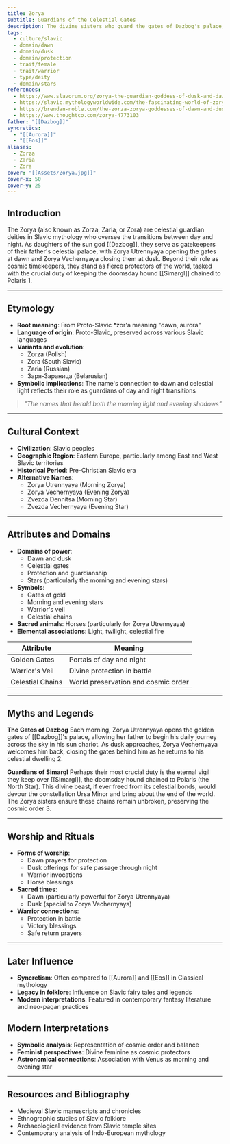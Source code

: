 ```yaml
---
title: Zorya
subtitle: Guardians of the Celestial Gates
description: The divine sisters who guard the gates of Dazbog's palace, watching over dawn and dusk while protecting the world from the chained doomsday hound Simargl
tags:
  - culture/slavic
  - domain/dawn
  - domain/dusk
  - domain/protection
  - trait/female
  - trait/warrior
  - type/deity
  - domain/stars
references:
  - https://www.slavorum.org/zorya-the-guardian-goddess-of-dusk-and-dawn/
  - https://slavic.mythologyworldwide.com/the-fascinating-world-of-zorya-the-dawn-and-dusk-goddesses/
  - https://brendan-noble.com/the-zorza-zorya-goddesses-of-dawn-and-dusk/
  - https://www.thoughtco.com/zorya-4773103
father: "[[Dazbog]]"
syncretics:
  - "[[Aurora]]"
  - "[[Eos]]"
aliases:
  - Zorza
  - Zaria
  - Zora
cover: "[[Assets/Zorya.jpg]]"
cover-x: 50
cover-y: 25
---
```

## Introduction
The Zorya (also known as Zorza, Zaria, or Zora) are celestial guardian deities in Slavic mythology who oversee the transitions between day and night. As daughters of the sun god [[Dazbog]], they serve as gatekeepers of their father's celestial palace, with Zorya Utrennyaya opening the gates at dawn and Zorya Vechernyaya closing them at dusk. Beyond their role as cosmic timekeepers, they stand as fierce protectors of the world, tasked with the crucial duty of keeping the doomsday hound [[Simargl]] chained to Polaris <mcreference link="https://www.slavorum.org/zorya-the-guardian-goddess-of-dusk-and-dawn/" index="1">1</mcreference>.

---

## Etymology

- **Root meaning**: From Proto-Slavic *zor'a meaning "dawn, aurora"
- **Language of origin**: Proto-Slavic, preserved across various Slavic languages
- **Variants and evolution**:
  - Zorza (Polish)
  - Zora (South Slavic)
  - Zaria (Russian)
  - Заря-Зараница (Belarusian)
- **Symbolic implications**: The name's connection to dawn and celestial light reflects their role as guardians of day and night transitions

> _"The names that herald both the morning light and evening shadows"_

---

## Cultural Context

- **Civilization**: Slavic peoples
- **Geographic Region**: Eastern Europe, particularly among East and West Slavic territories
- **Historical Period**: Pre-Christian Slavic era
- **Alternative Names**:
  - Zorya Utrennyaya (Morning Zorya)
  - Zorya Vechernyaya (Evening Zorya)
  - Zvezda Dennitsa (Morning Star)
  - Zvezda Vechernyaya (Evening Star)

---

## Attributes and Domains

- **Domains of power**: 
  - Dawn and dusk
  - Celestial gates
  - Protection and guardianship
  - Stars (particularly the morning and evening stars)
- **Symbols**: 
  - Gates of gold
  - Morning and evening stars
  - Warrior's veil
  - Celestial chains
- **Sacred animals**: Horses (particularly for Zorya Utrennyaya)
- **Elemental associations**: Light, twilight, celestial fire

| Attribute | Meaning |
|-----------|----------|
| Golden Gates | Portals of day and night |
| Warrior's Veil | Divine protection in battle |
| Celestial Chains | World preservation and cosmic order |

---

## Myths and Legends

**The Gates of Dazbog**
Each morning, Zorya Utrennyaya opens the golden gates of [[Dazbog]]'s palace, allowing her father to begin his daily journey across the sky in his sun chariot. As dusk approaches, Zorya Vechernyaya welcomes him back, closing the gates behind him as he returns to his celestial dwelling <mcreference link="https://slavic.mythologyworldwide.com/the-fascinating-world-of-zorya-the-dawn-and-dusk-goddesses/" index="2">2</mcreference>.

**Guardians of Simargl**
Perhaps their most crucial duty is the eternal vigil they keep over [[Simargl]], the doomsday hound chained to Polaris (the North Star). This divine beast, if ever freed from its celestial bonds, would devour the constellation Ursa Minor and bring about the end of the world. The Zorya sisters ensure these chains remain unbroken, preserving the cosmic order <mcreference link="https://brendan-noble.com/the-zorza-zorya-goddesses-of-dawn-and-dusk/" index="3">3</mcreference>.

---

## Worship and Rituals

- **Forms of worship**: 
  - Dawn prayers for protection
  - Dusk offerings for safe passage through night
  - Warrior invocations
  - Horse blessings
- **Sacred times**: 
  - Dawn (particularly powerful for Zorya Utrennyaya)
  - Dusk (special to Zorya Vechernyaya)
- **Warrior connections**:
  - Protection in battle
  - Victory blessings
  - Safe return prayers

---

## Later Influence

- **Syncretism**: Often compared to [[Aurora]] and [[Eos]] in Classical mythology
- **Legacy in folklore**: Influence on Slavic fairy tales and legends
- **Modern interpretations**: Featured in contemporary fantasy literature and neo-pagan practices

## Modern Interpretations

- **Symbolic analysis**: Representation of cosmic order and balance
- **Feminist perspectives**: Divine feminine as cosmic protectors
- **Astronomical connections**: Association with Venus as morning and evening star

---

## Resources and Bibliography

- Medieval Slavic manuscripts and chronicles
- Ethnographic studies of Slavic folklore
- Archaeological evidence from Slavic temple sites
- Contemporary analysis of Indo-European mythology